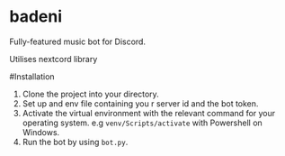 # badeni
Fully-featured music bot for Discord. 

Utilises nextcord library 

#Installation
1.  Clone the project into your  directory. 
2. Set up  and env file containing you r server id and the bot token.
3. Activate the virtual environment with the relevant command for your operating system.
	e.g  `venv/Scripts/activate` with Powershell on Windows.
4. Run the bot by  using  `bot.py`.
